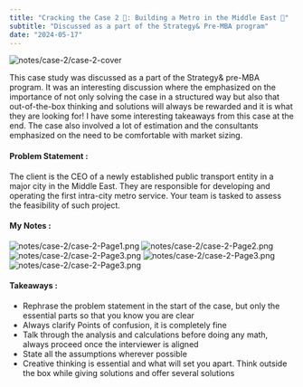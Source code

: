 ```yaml
---
title: "Cracking the Case 2 🔎: Building a Metro in the Middle East 🚊"
subtitle: "Discussed as a part of the Strategy& Pre-MBA program"
date: "2024-05-17"
---
```

![notes/case-2/case-2-cover](/notes/case-2/case-2-cover.png)


This case study was discussed as a part of the Strategy& pre-MBA program. It was an interesting discussion where the emphasized on the importance of not only solving the case in a structured way but also that out-of-the-box thinking and solutions will always be rewarded and it is what they are looking for! I have some interesting takeaways from this case at the end. The case also involved a lot of estimation and the consultants emphasized on the need to be comfortable with market sizing.


#### Problem Statement :
The client is the CEO of a newly established public transport entity in a major city in the Middle East. They are responsible for developing and operating the first intra-city metro service. Your team is tasked to assess the feasibility of such project.

#### My Notes :
![notes/case-2/case-2-Page1.png](/notes/case-2/case-2-Page1.png)
![notes/case-2/case-2-Page2.png](/notes/case-2/case-2-Page2.png)
![notes/case-2/case-2-Page3.png](/notes/case-2/case-2-Page3.png)
![notes/case-2/case-2-Page3.png](/notes/case-2/case-2-Page4.png)
![notes/case-2/case-2-Page3.png](/notes/case-2/case-2-Page5.png)

#### Takeaways :
- Rephrase the problem statement in the start of the case, but only the essential parts so that you know you are clear
- Always clarify Points of confusion, it is completely fine 
- Talk through the analysis and calculations before doing any math, always proceed once the interviewer is aligned 
- State all the assumptions wherever possible
- Creative thinking is essential and what will set you apart. Think outside the box while giving solutions and  offer several solutions

